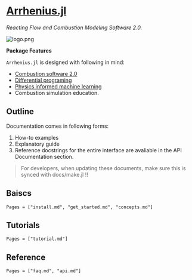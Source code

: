 # [Arrhenius.jl](https://github.com/DENG-MIT/Arrhenius.jl)
*Reacting Flow and Combustion Modeling Software 2.0.*

![logo.png](https://user-images.githubusercontent.com/8445647/118408755-e0cd6f80-b654-11eb-8c36-80188e4703ce.png)

**Package Features**

`Arrhenius.jl` is designed with following in mind:

* [Combustion software 2.0](https://www.linkedin.com/pulse/arrheniusjl-combustion-software-20-weiqi-ji/)
* [Differential programing](https://github.com/Cantera/enhancements/issues/82)
* [Physics informed machine learning](https://github.com/Cantera/enhancements/issues/82)
* Combustion simulation education.

## Outline

Documentation comes in following forms:

1. How-to examples
1. Explanatory guide
3. Reference docstrings for the entire interface are avaliable in the API Documentation section.

> For developers, when updating these documents, make sure this is synced with docs/make.jl !!

## Baiscs

```@contents
Pages = ["install.md", "get_started.md", "concepts.md"]
```

## Tutorials

```@contents
Pages = ["tutorial.md"]
```

## Reference

```@contents
Pages = ["faq.md", "api.md"]
```

